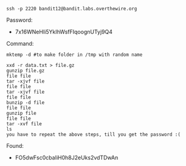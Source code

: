 ```
ssh -p 2220 bandit12@bandit.labs.overthewire.org
```

Password: 
- 7x16WNeHIi5YkIhWsfFIqoognUTyj9Q4

Command:
```
mktemp -d #to make folder in /tmp with random name

xxd -r data.txt > file.gz
gunzip file.gz
file file 
tar -xjvf file 
file file 
tar -xjvf file
file file 
bunzip -d file 
file file 
gunzip file 
file file 
tar -xvf file 
ls
you have to repeat the above steps, till you get the password :(  

```

Found: 
- FO5dwFsc0cbaIiH0h8J2eUks2vdTDwAn 
